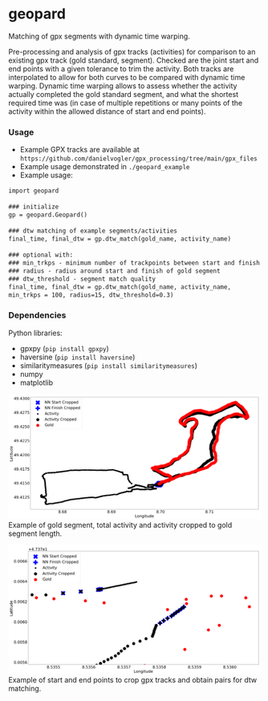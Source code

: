 # geopard
Matching of gpx segments with dynamic time warping.

Pre-processing and analysis of gpx tracks (activities) for comparison to an existing gpx track (gold standard, segment). Checked are the joint start and end points with a given tolerance to trim the activity. Both tracks are interpolated to allow for both curves to be compared with dynamic time warping. Dynamic time warping allows to assess whether the activity actually completed the gold standard segment, and what the shortest required time was (in case of multiple repetitions or many points of the activity within the allowed distance of start and end points). 

### Usage 
- Example GPX tracks are available at `https://github.com/danielvogler/gpx_processing/tree/main/gpx_files`
- Example usage demonstrated in `./geopard_example`
- Example usage:

```
import geopard

### initialize
gp = geopard.Geopard()

### dtw matching of example segments/activities
final_time, final_dtw = gp.dtw_match(gold_name, activity_name)

### optional with:
### min_trkps - minimum number of trackpoints between start and finish
### radius - radius around start and finish of gold segment
### dtw_threshold - segment match quality
final_time, final_dtw = gp.dtw_match(gold_name, activity_name, min_trkps = 100, radius=15, dtw_threshold=0.3)
```

### Dependencies
Python libraries:

* gpxpy (`pip install gpxpy`)
* haversine (`pip install haversine`)
* similaritymeasures (`pip install similaritymeasures`)
* numpy
* matplotlib


![Example image](/images/example_track.png "Example of gpx crop")
Example of gold segment, total activity and activity cropped to gold segment length.


![Example image](/images/example_track_start-finish.png "Example start and end points")
Example of start and end points to crop gpx tracks and obtain pairs for dtw matching.
